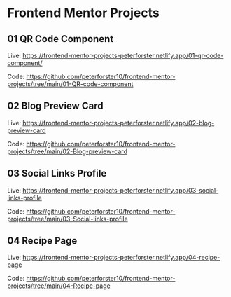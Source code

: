 # Frontend Mentor Projects

## 01 QR Code Component

Live:
https://frontend-mentor-projects-peterforster.netlify.app/01-qr-code-component/

Code:
https://github.com/peterforster10/frontend-mentor-projects/tree/main/01-QR-code-component


## 02 Blog Preview Card

Live:
https://frontend-mentor-projects-peterforster.netlify.app/02-blog-preview-card

Code:
https://github.com/peterforster10/frontend-mentor-projects/tree/main/02-Blog-preview-card


## 03 Social Links Profile

Live:
https://frontend-mentor-projects-peterforster.netlify.app/03-social-links-profile

Code:
https://github.com/peterforster10/frontend-mentor-projects/tree/main/03-Social-links-profile


## 04 Recipe Page

Live:
https://frontend-mentor-projects-peterforster.netlify.app/04-recipe-page

Code:
https://github.com/peterforster10/frontend-mentor-projects/tree/main/04-Recipe-page



